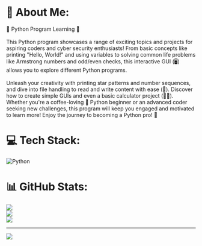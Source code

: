 # 💫 About Me:
🐍 Python Program Learning 🚀<br><br>This Python program showcases a range of exciting topics and projects for aspiring coders and cyber security enthusiasts! From basic concepts like printing "Hello, World!" and using variables to solving common life problems like Armstrong numbers and odd/even checks, this interactive GUI (🖥️) allows you to explore different Python programs.<br><br>Unleash your creativity with printing star patterns and number sequences, and dive into file handling to read and write content with ease (📝). Discover how to create simple GUIs and even a basic calculator project (📱🧮). Whether you're a coffee-loving 🍵 Python beginner or an advanced coder seeking new challenges, this program will keep you engaged and motivated to learn more! Enjoy the journey to becoming a Python pro! 🎉


# 💻 Tech Stack:
![Python](https://img.shields.io/badge/python-3670A0?style=plastic&logo=python&logoColor=ffdd54)
# 📊 GitHub Stats:
![](https://github-readme-stats.vercel.app/api?username=NawinPro&theme=dark&hide_border=false&include_all_commits=false&count_private=false)<br/>
![](https://github-readme-streak-stats.herokuapp.com/?user=NawinPro&theme=dark&hide_border=false)<br/>
![](https://github-readme-stats.vercel.app/api/top-langs/?username=NawinPro&theme=dark&hide_border=false&include_all_commits=false&count_private=false&layout=compact)

---
[![](https://visitcount.itsvg.in/api?id=NawinPro&icon=0&color=0)](https://visitcount.itsvg.in)

<!-- Proudly created with GPRM ( https://gprm.itsvg.in ) -->
